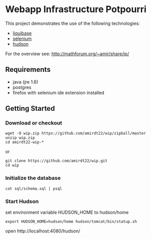 # Webapp Infrastructure Potpourri 


This project demonstrates the use of the following technologies:
* [liquibase](http://www.liquibase.org)
* [selenium](http://www.seleniumhq.org)
* [hudson](http://hudson-ci.org)

For the overview see: http://mathforum.org/~amir/share/ip/

## Requirements
* java (jre 1.6)
* postgres
* firefox with selenium ide extension installed

## Getting Started

### Download or checkout

    wget -O wip.zip https://github.com/amirdt22/wip/zipball/master
    unzip wip.zip
    cd amirdt22-wip-*

or

    git clone https://github.com/amirdt22/wip.git
    cd wip 

### Initialize the database

    cat sql/schema.sql | psql

### Start Hudson

set environment variable HUDSON_HOME to hudson/home

    export HUDSON_HOME=hudson/home hudson/tomcat/bin/statup.sh

open http://localhost:4080/hudson/
